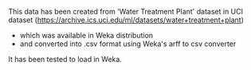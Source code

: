 This data has been created from 'Water Treatment Plant' dataset in UCI dataset (https://archive.ics.uci.edu/ml/datasets/water+treatment+plant)

- which was available in Weka distribution
- and converted into .csv format using Weka's arff to csv converter

It has been tested to load in Weka.
